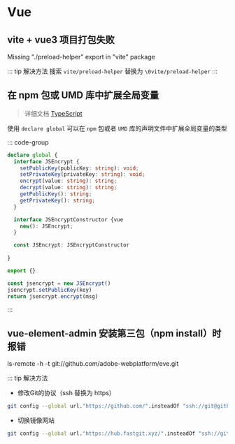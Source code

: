 # Vue

## vite + vue3 项目打包失败

Missing "./preload-helper" export in "vite" package

::: tip 解决方法
搜索 `vite/preload-helper` 替换为 `\0vite/preload-helper`
:::

## 在 npm 包或 UMD 库中扩展全局变量

> 详细文档 [TypeScript](https://ts.xcatliu.com/basics/declaration-files.html#%E5%9C%A8-npm-%E5%8C%85%E6%88%96-umd-%E5%BA%93%E4%B8%AD%E6%89%A9%E5%B1%95%E5%85%A8%E5%B1%80%E5%8F%98%E9%87%8F)

使用 `declare global` 可以在 `npm` 包或者 `UMD` 库的声明文件中扩展全局变量的类型

::: code-group

```ts [global.d.ts]
declare global {
  interface JSEncrypt {
    setPublicKey(publicKey: string): void;
    setPrivateKey(privateKey: string): void;
    encrypt(value: string): string;
    decrypt(value: string): string;
    getPublicKey(): string;
    getPrivateKey(): string;
  }

  interface JSEncryptConstructor {vue
    new(): JSEncrypt;
  }

  const JSEncrypt: JSEncryptConstructor
  
}

export {}
```

```ts [index.ts]
const jsencrypt = new JSEncrypt()
jsencrypt.setPublicKey(key)
return jsencrypt.encrypt(msg)
```

:::

## vue-element-admin 安装第三包（npm install）时报错

ls-remote -h -t git://github.com/adobe-webplatform/eve.git

::: tip 解决方法

* 修改Git的协议（ssh 替换为 https）

``` sh
git config --global url."https://github.com/".insteadOf "ssh://git@github.com/"
```

* 切换镜像网站

``` sh
git config --global url."https://hub.fastgit.xyz/".insteadOf "ssh://git@github.com/"
```
